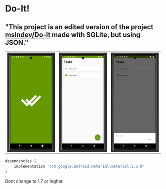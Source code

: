 # Do-It!

## "This project is an edited version of the project [msindev/Do-It](https://github.com/msindev/Do-It) made with SQLite, but using JSON."


<table>
<tbody>
  <tr>
    <td><img src="images/Splash.png"> </td>
    <td><img src="images/main.png"></td>
    <td><img src="images/AddNewTask.png"> </td>
  </tr>
</tbody>
</table>

```groovy
dependencies {
    implementation 'com.google.android.material:material:1.6.0'
}
```

Dont change to 1.7 or higher.
